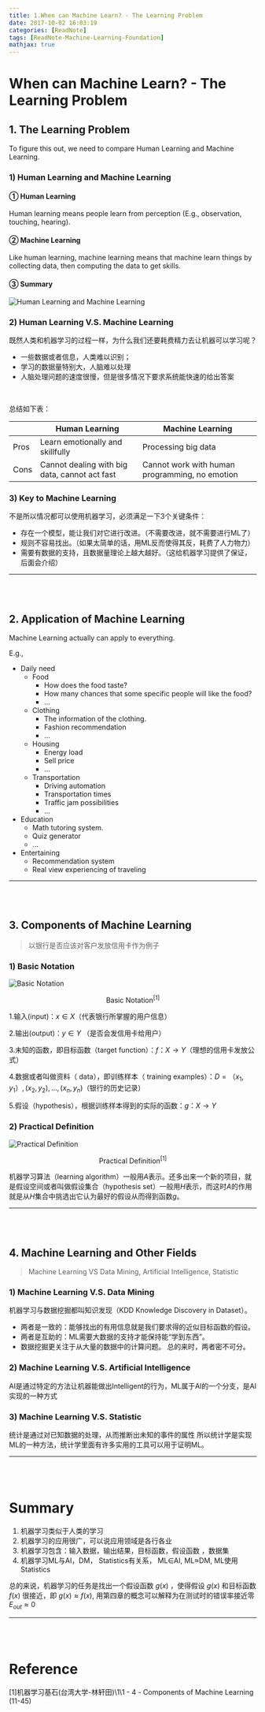 ```yaml
---
title: 1.When can Machine Learn? - The Learning Problem
date: 2017-10-02 16:03:19
categories: [ReadNote]
tags: [ReadNote-Machine-Learning-Foundation]
mathjax: true
---
```


# When can Machine Learn? - The Learning Problem

## 1. The Learning Problem
To figure this out, we need to compare Human Learning and Machine Learning.

### 1) Human Learning and Machine Learning

#### ① Human Learning
Human learning means people learn from perception (E.g., observation, touching, hearing).

#### ② Machine Learning
Like human learning, machine learning means that machine learn things by collecting data, then computing the data to get skills.

#### ③ Summary
![Human Learning and Machine Learning](https://raw.githubusercontent.com/JasonDean-1/MarkdownPhoto/a8ff8cec23221b4da00516a4de437336adfb1653/MachineLearning/Machine%20Learning%20Foundation%20--%20Hsuan-Tien%20Lin%20in%20NTU/chapter1-1%20When%20can%20machine%20learn-machine%20learning%20vs%20human%20learning-cropped.jpg)

### 2) Human Learning V.S. Machine Learning
既然人类和机器学习的过程一样，为什么我们还要耗费精力去让机器可以学习呢？
- 一些数据或者信息，人类难以识别；
- 学习的数据量特别大，人脑难以处理
- 人脑处理问题的速度很慢，但是很多情况下要求系统能快速的给出答案

<br>

总结如下表：

|      | Human Learning                                | Machine Learning                               |
| ---- | --------------------------------------------- | ---------------------------------------------- |
| Pros | Learn emotionally and skillfully              | Processing big data                            |
| Cons | Cannot dealing with big data, cannot act fast | Cannot work with human programming, no emotion |

### 3) Key to Machine Learning
不是所以情况都可以使用机器学习，必须满足一下3个关键条件：
- 存在一个模型，能让我们对它进行改进。（不需要改进，就不需要进行ML了）
- 规则不容易找出。（如果太简单的话，用ML反而使得其反，耗费了人力物力）
- 需要有数据的支持，且数据量理论上越大越好。（这给机器学习提供了保证，后面会介绍）

------------------------------------------
<br>
<br>

## 2. Application of Machine Learning
Machine Learning actually can apply to everything.

E.g.,

- Daily need
   - Food
      - How does the food taste?
      - How many chances that some specific people will like the food?
      - ...
   - Clothing
      - The information of the clothing.
      - Fashion recommendation
      - ...
   - Housing
      - Energy load
      - Sell price
      - ...
   - Transportation
      - Driving automation
      - Transportation times
      - Traffic jam possibilities
      - ...
- Education
   - Math tutoring system.
   - Quiz generator
   - ...
- Entertaining
   - Recommendation system
   - Real view experiencing of traveling


------------------------------------------
<br>
<br>

## 3. Components of Machine Learning

> 以银行是否应该对客户发放信用卡作为例子

### 1) Basic Notation

![Basic Notation](https://raw.githubusercontent.com/JasonDean-1/MarkdownPhoto/b871ce6fb178e7433d1565e2b0a1791c11d8d39a/MachineLearning/Machine%20Learning%20Foundation%20--%20Hsuan-Tien%20Lin%20in%20NTU/chapter1-2%20Basic%20Notation.png)
<center>Basic Notation<sup>[1]</sup></center>




1.输入(input)：$x∈X$（代表银行所掌握的用户信息）

2.输出(output)：$y∈Y$ （是否会发信用卡给用户）

3.未知的函数，即目标函数（target function）：$f：X→Y$（理想的信用卡发放公式）

4.数据或者叫做资料（ data），即训练样本（ training examples）：$D = {（x_1, y_1）, (x_2, y_2), …, (x_n, y_n)}$（银行的历史记录）

5.假设（hypothesis），根据训练样本得到的实际的函数：$g：X→Y$


### 2) Practical Definition
![Practical Definition](https://raw.githubusercontent.com/JasonDean-1/MarkdownPhoto/c5e0095cd06f69646a45c981a77c9bcb8033535a/MachineLearning/Machine%20Learning%20Foundation%20--%20Hsuan-Tien%20Lin%20in%20NTU/chapter1-3%20Practical%20Definition%20of%20Machine%20Learning.png)
<center>Practical Definition<sup>[1]</sup></center>

机器学习算法（learning algorithm）一般用$A$表示。还多出来一个新的项目，就是假设空间或者叫做假设集合（hypothesis set）一般用$H$表示，而这时$A$的作用就是从$H$集合中挑选出它认为最好的假设从而得到函数$g$。



------------------------------------------
<br>
<br>


## 4. Machine Learning and Other Fields
> Machine Learning VS Data Mining, Artificial Intelligence, Statistic

### 1) Machine Learning V.S. Data Mining
机器学习与数据挖掘都叫知识发现（KDD Knowledge Discovery in Dataset）。
- 两者是一致的：能够找出的有用信息就是我们要求得的近似目标函数的假设。
- 两者是互助的：ML需要大数据的支持才能保持能“学到东西”。
- 数据挖掘更关注于从大量的数据中的计算问题。
总的来时，两者密不可分。

### 2) Machine Learning V.S. Artificial Intelligence
AI是通过特定的方法让机器能做出Intelligent的行为，ML属于AI的一个分支，是AI实现的一种方式

### 3) Machine Learning V.S. Statistic
统计是通过对已知数据的处理，从而推断出未知的事件的属性
所以统计学是实现ML的一种方法，统计学里面有许多实用的工具可以用于证明ML。


------------------------------------------
<br>
<br>

# Summary
1. 机器学习类似于人类的学习
2. 机器学习的应用很广，可以说应用领域是各行各业
3. 机器学习包含：输入数据，输出结果，目标函数，假设函数 ，数据集
4. 机器学习ML与AI，DM， Statistics有关系， ML∈AI, ML≈DM, ML使用Statistics

总的来说，机器学习的任务是找出一个假设函数 $g(x)$ ，使得假设 $g(x)$ 和目标函数 $f(x)$ 很接近，即 $g(x) \approx f(x)$, 用第四章的概念可以解释为在测试时的错误率接近零 $E_{out} \approx 0$

------------------------------------------
<br>
<br>

# Reference
[1]机器学习基石(台湾大学-林轩田)\1\1 - 4 - Components of Machine Learning (11-45)

<br><br>
--------------------------------